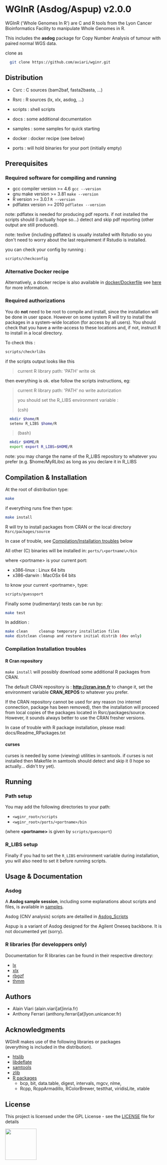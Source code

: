 # WGInR (Asdog/Aspup) v2.0.0

WGInR ('Whole Genomes In R') are C and R tools 
from the Lyon Cancer Bioinformatics Facility
to manipulate Whole Genomes in R.

This includes the **asdog** package for Copy Number Analysis
of tumour with paired normal WGS data.

clone as

```sh
  git clone https://github.com/aviari/wginr.git
```

## Distribution

- Csrc    : C sources (bam2baf, fasta2basta, ...)
- Rsrc    : R sources (lx, xlx, asdog, ...)

- scripts : shell scripts
- docs    : some additional documentation
- samples : some samples for quick starting
- docker  : docker recipe (see below)
- ports   : will hold binaries for your port (initially empty)

## Prerequisites

### Required software for compiling  and running

 - gcc compiler     version >= 4.6          ```gcc --version```
 - gnu make         version >= 3.81         ```make --version```
 - R                version >= 3.0.1        ```R --version```
 - pdflatex         version >= 2010         ```pdflatex --version```

note: pdflatex is needed for producing pdf reports. if not installed the
scripts should (I actually hope so...) detect and skip pdf reporting
(other output are still produced).

note: texlive (including pdflatex) is usually installed with Rstudio
so you don't need to worry about the last requirement if Rstudio is installed.

you can check your config by running :

```sh
scripts/checkconfig
```

### Alternative Docker recipe

Alternatively, a docker recipe is also available in [docker/Dockerfile](docker/Dockerfile)
see [here](docker/README.md) for more information.

### Required authorizations

You do **not** need to be root to compile and install,
since the installation will be done in user space. 
However on some system R will try to install the packages
in a system-wide location (for access by all users).
You should check that you have a write-access to these
locations and, if not, instruct R to install in a local directory.

To check this :

```sh
scripts/checkrlibs
```

if the scripts output looks like this 

> current R library path: 'PATH' write ok

then everything is ok. else follow the scripts instructions,
eg:

> current R library path: 'PATH' no write autorization
>
> you should set the R_LIBS environment variable :
>
>(csh)
```sh
  mkdir $home/R
  setenv R_LIBS $home/R
```
>(bash)
```sh
  mkdir $HOME/R
  export export R_LIBS=$HOME/R
```
note: you may change the name of the R_LIBS repository to whatever you prefer
       (e.g. $home/MyRLibs) as long as you declare it in R_LIBS

## Compilation & Installation

At the root of distribution type:

```sh
make
```

if everything runs fine then type:

```sh
make install
```

R will try to install packages from CRAN or the local directory
```Rsrc/packages/source```

In case of trouble, see [Compilation/Installation troubles](#Compilation-Installation-troubles) below

All other (C) binaries will be installed in: ```ports/\<portname\>/bin```

where \<portname\> is your current port:

- x386-linux  :   Linux 64 bits
- x386-darwin :   MacOSx 64 bits 

to know your current \<portname\>, type:

```sh
scripts/guessport
```

Finally some (rudimentary) tests can be run by:

```sh
make test
```

In addition :

```sh
make clean     cleanup temporary installation files
make distclean cleanup and restore initial distrib (dev only)
```

### Compilation Installation troubles

#### R Cran repository

```make install``` will possibly download some additional R packages
from CRAN.

The default CRAN repository is : **http://cran.irsn.fr**
to change it, set the environment variable **CRAN_REPOS**
to whatever you prefer.

If the CRAN repository cannot be used for any reason
(no internet connection, package has been removed), then 
the installation will proceed from local copies of the packages
located in Rsrc/packages/source. However, it sounds always better
to use the CRAN fresher versions.

In case of trouble with R package installation,
please read: docs/Readme_RPackages.txt

#### curses

curses is needed by some (viewing) utilities in samtools.
if curses is not installed then Makefile in samtools should detect
and skip it (I hope so actually... didn't try yet).

## Running

### Path setup

You may add the following directories to your path:

- ```<wginr_root>/scripts```
- ```<wginr_root>/ports/<portname>/bin```

(where **\<portname\>** is given by ```scripts/guessport```)


### R_LIBS setup

Finally if you had to set the ```R_LIBS``` environment variable
during installation, you will also need to set it before running
scripts.

## Usage & Documentation

### Asdog
A **Asdog sample session**, including some explanations about scripts and files, is
available in [samples](samples/README.md).

Asdog (CNV analysis) scripts are detailled in [Asdog_Scripts](docs/Asdog_Scripts.md) 

Aspup is a variant of Asdog designed for the Agilent Oneseq backbone.
It is not documented yet (sorry).

### R libraries (for developpers only)

Documentation for R libraries can be found in their respective directory:

- [lx](Rsrc/lx/inst/doc/lx.pdf)
- [xlx](Rsrc/xlx/inst/doc/xlx.pdf)
- [rbgzf](Rsrc/rbgzf/inst/doc/rbgzf.pdf)
- [thmm](Rsrc/thmm/inst/doc/thmm.pdf)


## Authors

* Alain Viari (alain.viari[at]inria.fr)
* Anthony Ferrari (anthony.ferrari[at]lyon.unicancer.fr)

## Acknowledgments

WGInR makes use of the following libraries or packages  
(everything is included in the distribution).

* [htslib](https://github.com/samtools/htslib)
* [libdeflate](https://github.com/ebiggers/libdeflate)
* [samtools](http://samtools.sourceforge.net)
* [zlib](https://www.zlib.net)
* [R packages](https://cran.r-project.org)
  * bcp, bit, data.table, digest, intervals, mgcv, nlme, 
  * Rcpp, RcppArmadillo, RColorBrewer, testthat, viridisLite, xtable

## License

This project is licensed under the GPL License - see the [LICENSE](LICENSE)
file for details

<img src="docs/aif4t.jpg" width="100"/>

